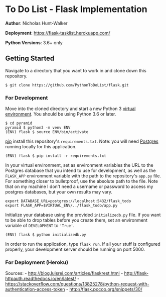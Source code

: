 # To Do List - Flask Implementation

**Author**: Nicholas Hunt-Walker

**Deployment**: https://flask-tasklist.herokuapp.com/

**Python Versions**: 3.6+ only

## Getting Started

Navigate to a directory that you want to work in and clone down this repository.

```
$ git clone https://github.com/PythonToDoList/flask.git
```

### For Development

Move into the cloned directory and start a new Python 3 [virtual environment](https://docs.python.org/3/tutorial/venv.html). You should be using Python 3.6 or later.

```
$ cd pyramid
pyramid $ python3 -m venv ENV
(ENV) flask $ source ENV/bin/activate
```

[pip](https://pip.pypa.io/en/stable/installing/) install this repository's `requirements.txt`.
Note: you will need [Postgres](https://www.postgresql.org) running locally for this application.

```
(ENV) flask $ pip install -r requirements.txt
```

In your virtual environment, set as environment variables the URL to the Postgres database that you intend to use for development, as well as the `FLASK_APP` environment variable with the path to the repository's `app.py` file.
For something closer to bulletproof, use the absolute path to the file.
Note that on my machine I don't need a username or password to access my postgres databases, but your own results may vary.

```
export DATABASE_URL=postgres://localhost:5432/flask_todo
export FLASK_APP=$VIRTUAL_ENV/../flask_todo/app.py
```

Initialize your database using the provided `initializedb.py` file.
If you want to be able to drop tables before you create them, set an environment variable of `DEVELOPMENT` to `'True'`.

```
(ENV) flask $ python initializedb.py
```

In order to run the application, type `flask run`.
If all your stuff is configured properly, your development server should be running on port 5000.

### For Deployment (Heroku)


Sources:
    - http://blog.luisrei.com/articles/flaskrest.html
    - http://flask-httpauth.readthedocs.io/en/latest/
    - https://stackoverflow.com/questions/13825278/python-request-with-authentication-access-token
    - http://flask.pocoo.org/snippets/30/
